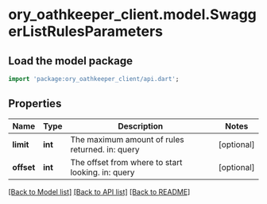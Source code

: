 # ory_oathkeeper_client.model.SwaggerListRulesParameters

## Load the model package
```dart
import 'package:ory_oathkeeper_client/api.dart';
```

## Properties
Name | Type | Description | Notes
------------ | ------------- | ------------- | -------------
**limit** | **int** | The maximum amount of rules returned. in: query | [optional] 
**offset** | **int** | The offset from where to start looking. in: query | [optional] 

[[Back to Model list]](../README.md#documentation-for-models) [[Back to API list]](../README.md#documentation-for-api-endpoints) [[Back to README]](../README.md)


